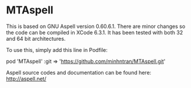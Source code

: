 # MTAspell
This is based on GNU Aspell version 0.60.6.1. There are minor changes so the code can be compiled in XCode 6.3.1. It has been tested with both 32 and 64 bit architectures.

To use this, simply add this line in Podfile:

pod 'MTAspell' :git => 'https://github.com/minhntran/MTAspell.git'

Aspell source codes and documentation can be found here: http://aspell.net/


